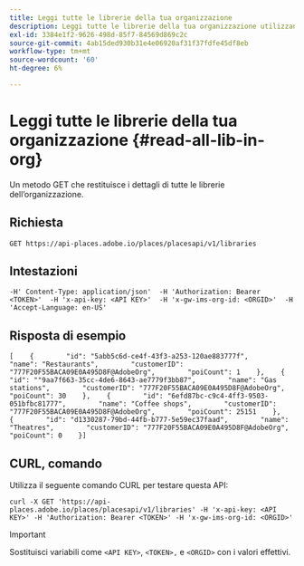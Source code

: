 ```yaml
---
title: Leggi tutte le librerie della tua organizzazione
description: Leggi tutte le librerie della tua organizzazione utilizzando l’API REST Places.
exl-id: 3384e1f2-9626-498d-85f7-84569d869c2c
source-git-commit: 4ab15ded930b31e4e06920af31f37fdfe45df8eb
workflow-type: tm+mt
source-wordcount: '60'
ht-degree: 6%

---
```


# Leggi tutte le librerie della tua organizzazione {#read-all-lib-in-org}

Un metodo GET che restituisce i dettagli di tutte le librerie dell’organizzazione.

## Richiesta

```text
GET https://api-places.adobe.io/places/placesapi/v1/libraries
```

## Intestazioni

```text
-H' Content-Type: application/json'  -H 'Authorization: Bearer <TOKEN>'  -H 'x-api-key: <API KEY>'  -H 'x-gw-ims-org-id: <ORGID>'  -H 'Accept-Language: en-US'
```

## Risposta di esempio

```text
[    {        "id": "5abb5c6d-ce4f-43f3-a253-120ae883777f",        "name": "Restaurants",        "customerID": "777F20F55BACA09E0A495D8F@AdobeOrg",        "poiCount": 1    },    {        "id": ""9aa7f663-35cc-4de6-8643-ae7779f3bb87",        "name": "Gas stations",        "customerID": "777F20F55BACA09E0A495D8F@AdobeOrg",        "poiCount": 30    },    {        "id": "6efd87bc-c9c4-4ff3-9503-051bfbc81777",        "name": "Coffee shops",        "customerID": "777F20F55BACA09E0A495D8F@AdobeOrg",        "poiCount": 25151    },    {        "id": "d1330287-79bd-44fb-b777-5e59ec37faad",        "name": "Theatres",        "customerID": "777F20F55BACA09E0A495D8F@AdobeOrg",        "poiCount": 0    }]
```

## CURL, comando

Utilizza il seguente comando CURL per testare questa API:

```text
curl -X GET 'https://api-places.adobe.io/places/placesapi/v1/libraries' -H 'x-api-key: <API KEY>' -H 'Authorization: Bearer <TOKEN>' -H 'x-gw-ims-org-id: <ORGID>'
```

>[!IMPORTANT]
>
>Sostituisci variabili come `<API KEY>`, `<TOKEN>,` e `<ORGID>` con i valori effettivi.
